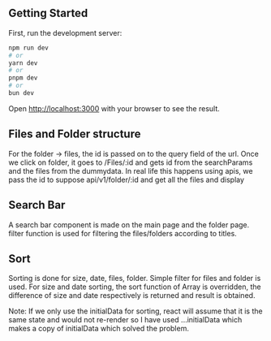 ## Getting Started

First, run the development server:

```bash
npm run dev
# or
yarn dev
# or
pnpm dev
# or
bun dev
```

Open [http://localhost:3000](http://localhost:3000) with your browser to see the result.

## Files and Folder structure
For the folder -> files, the id is passed on to the query field of the url. 
Once we click on folder, it goes to /Files/:id and gets id from the searchParams and the files from the dummydata. 
In real life this happens using apis, we pass the id to suppose api/v1/folder/:id and get all the files and display

## Search Bar
A search bar component is made on the main page and the folder page. filter function is used for filtering the files/folders according to titles.

## Sort
Sorting is done for size, date, files, folder.
Simple filter for files and folder is used.
For size and date sorting, the sort function of Array is overridden, the difference of size and date respectively is returned and result is obtained.

Note: If we only use the initialData for sorting, react will assume that it is the same state and would not re-render so I have used ...initialData which makes a copy of initialData which solved the problem.
